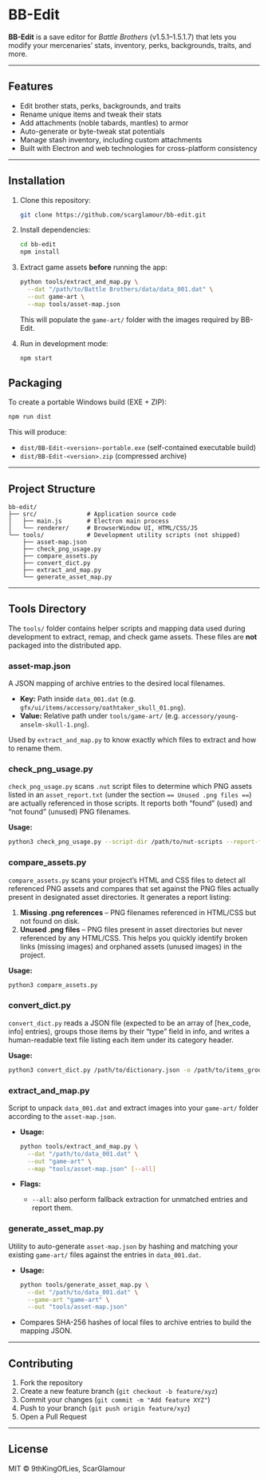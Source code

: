 # BB-Edit

**BB-Edit** is a save editor for _Battle Brothers_ (v1.5.1–1.5.1.7) that lets you modify your mercenaries’ stats, inventory, perks, backgrounds, traits, and more.

---

## Features

- Edit brother stats, perks, backgrounds, and traits
- Rename unique items and tweak their stats
- Add attachments (noble tabards, mantles) to armor
- Auto-generate or byte-tweak stat potentials
- Manage stash inventory, including custom attachments
- Built with Electron and web technologies for cross-platform consistency

---

## Installation

1. Clone this repository:

   ```bash
   git clone https://github.com/scarglamour/bb-edit.git
   ```

2. Install dependencies:

   ```bash
   cd bb-edit
   npm install
   ```

3. Extract game assets **before** running the app:

   ```bash
   python tools/extract_and_map.py \
     --dat "/path/to/Battle Brothers/data/data_001.dat" \
     --out game-art \
     --map tools/asset-map.json
   ```

   This will populate the `game-art/` folder with the images required by BB-Edit.

4. Run in development mode:

   ```bash
   npm start
   ```

## Packaging

To create a portable Windows build (EXE + ZIP):

```bash
npm run dist
```

This will produce:

- `dist/BB-Edit-<version>-portable.exe` (self-contained executable build)
- `dist/BB-Edit-<version>.zip` (compressed archive)

---

## Project Structure

```
bb-edit/
├── src/              # Application source code
│   ├── main.js       # Electron main process
│   └── renderer/     # BrowserWindow UI, HTML/CSS/JS
└── tools/            # Development utility scripts (not shipped)
    ├── asset-map.json
    ├── check_png_usage.py
    ├── compare_assets.py
    ├── convert_dict.py
    ├── extract_and_map.py
    └── generate_asset_map.py
```

---

## Tools Directory

The `tools/` folder contains helper scripts and mapping data used during development to extract, remap, and check game assets. These files are **not** packaged into the distributed app.

### asset-map.json

A JSON mapping of archive entries to the desired local filenames.

- **Key:** Path inside `data_001.dat` (e.g. `gfx/ui/items/accessory/oathtaker_skull_01.png`).
- **Value:** Relative path under `tools/game-art/` (e.g. `accessory/young-anselm-skull-1.png`).

Used by `extract_and_map.py` to know exactly which files to extract and how to rename them.

### check_png_usage.py

`check_png_usage.py` scans `.nut` script files to determine which PNG assets listed in an `asset_report.txt` (under the section `== Unused .png files ==`) are actually referenced in those scripts. It reports both “found” (used) and “not found” (unused) PNG filenames.

**Usage:**

```bash
python3 check_png_usage.py --script-dir /path/to/nut-scripts --report-file /path/to/asset_report.txt
```

### compare_assets.py

`compare_assets.py` scans your project’s HTML and CSS files to detect all referenced PNG assets and compares that set against the PNG files actually present in designated asset directories. It generates a report listing:

1. **Missing .png references** – PNG filenames referenced in HTML/CSS but not found on disk.
2. **Unused .png files** – PNG files present in asset directories but never referenced by any HTML/CSS.
   This helps you quickly identify broken links (missing images) and orphaned assets (unused images) in the project.

**Usage:**

```bash
python3 compare_assets.py
```

### convert_dict.py

`convert_dict.py` reads a JSON file (expected to be an array of [hex_code, info] entries), groups those items by their “type” field in info, and writes a human-readable text file listing each item under its category header.

**Usage:**

```bash
python3 convert_dict.py /path/to/dictionary.json -o /path/to/items_grouped.txt
```

### extract_and_map.py

Script to unpack `data_001.dat` and extract images into your `game-art/` folder according to the `asset-map.json`.

- **Usage:**

  ```bash
  python tools/extract_and_map.py \
    --dat "/path/to/data_001.dat" \
    --out "game-art" \
    --map "tools/asset-map.json" [--all]
  ```

- **Flags:**

  - `--all`: also perform fallback extraction for unmatched entries and report them.

### generate_asset_map.py

Utility to auto-generate `asset-map.json` by hashing and matching your existing `game-art/` files against the entries in `data_001.dat`.

- **Usage:**

  ```bash
  python tools/generate_asset_map.py \
    --dat "/path/to/data_001.dat" \
    --game-art "game-art" \
    --out "tools/asset-map.json"
  ```

- Compares SHA-256 hashes of local files to archive entries to build the mapping JSON.

---

## Contributing

1. Fork the repository
2. Create a new feature branch (`git checkout -b feature/xyz`)
3. Commit your changes (`git commit -m "Add feature XYZ"`)
4. Push to your branch (`git push origin feature/xyz`)
5. Open a Pull Request

---

## License

MIT © 9thKingOfLies, ScarGlamour
